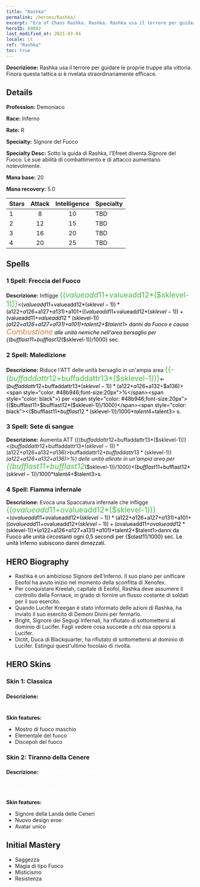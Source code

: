 ```yaml
---
title: "Rashka"
permalink: /heroes/Rashka/
excerpt: "Era of Chaos Rashka. Rashka. Rashka usa il terrore per guidare le proprie truppe alla vittoria. Finora questa tattica si è rivelata straordinariamente efficace."
heroID: 60802
last_modified_at: 2021-03-04
locale: it
ref: "Rashka"
toc: true
---
```

 **Descrizione:** Rashka usa il terrore per guidare le proprie truppe alla vittoria. Finora questa tattica si è rivelata straordinariamente efficace.
## Details
 **Profession:** Demoniaco

 **Race:** Inferno

 **Rate:** R

 **Specialty:** Signore del Fuoco

 **Specialty Desc:** Sotto la guida di Rashka, l'Efreet diventa Signore del Fuoco. Le sue abilità di combattimento e di attacco aumentano notevolmente.

 **Mana base:** 20

 **Mana recovery:** 5.0


  | Stars   |     Attack     |  Intelligence  |      Specialty     |
  |---------|:---------------:|:---------------:|--------------------|
  |    1    | 8 | 10 | TBD |
  |    2    | 12 | 15 | TBD |
  |    3    | 16 | 20 | TBD |
  |    4    | 20 | 25 | TBD |

## Spells
### 1 Spell: Freccia del Fuoco
 **Descrizione:** Infligge <span style="color: #48b946;font-size:20px">{($valueadd11+$valueadd12*($sklevel-1))}</span><span style="color: black"><($valueadd11+$valueadd12*($sklevel-1))*($a122+$a126+$a127+$a131)+$a101+(($valueadd11+$valueadd12*($sklevel-1))+($valueadd11+$valueadd12*($sklevel-1))*($a122+$a126+$a127+$a131)+$a101)*$talent2+$talent1> danni da Fuoco e causa <span style="color: #e07c44;font-size:20px">Combustione</span><span style="color: black"> alle unità nemiche nell'area bersaglio per {($bufflast11+$bufflast12*($sklevel-1))/1000} sec.

### 2 Spell: Maledizione
 **Descrizione:** Riduce l'ATT delle unità bersaglio in un'ampia area <span style="color: #48b946;font-size:20px">({-($buffaddattr12+$buffaddattr13*($sklevel-1))}</span><span style="color: black"><-($buffaddattr12+$buffaddattr13*($sklevel-1))*($a122+$a126+$a132+$a136)><span style="color: #48b946;font-size:20px">%</span><span style="color: black">) per <span style="color: #48b946;font-size:20px">{($bufflast11+$bufflast12*($sklevel-1))/1000}</span><span style="color: black"><($bufflast11+$bufflast12*($sklevel-1))/1000*$talent4+$talent3> s.

### 3 Spell: Sete di sangue
 **Descrizione:** Aumenta ATT ({($buffaddattr12+$buffaddattr13*($sklevel-1))}<($buffaddattr12+$buffaddattr13*($sklevel-1))*($a122+$a126+$a132+$a136)>%) e assorbimento ({($buffaddattr22+$buffaddattr23*($sklevel-1))}<($buffaddattr12+$buffaddattr13*($sklevel-1))*($a122+$a126+$a132+$a136)>%) delle unità alleate in un'ampia area per <span style="color: #48b946;font-size:20px">{($bufflast11+$bufflast12*($sklevel-1))/1000}</span><span style="color: black"><($bufflast11+$bufflast12*($sklevel-1))/1000*$talent4+$talent3>s.

### 4 Spell: Fiamma infernale
 **Descrizione:** Evoca una Spaccatura infernale che infligge <span style="color: #48b946;font-size:20px">{($ovalueadd11+$ovalueadd12*($sklevel-1))}</span><span style="color: black"><($ovalueadd11+$ovalueadd12*($sklevel-1))*($a122+$a126+$a127+$a131)+$a101+(($ovalueadd11+$ovalueadd12*($sklevel-1))+($ovalueadd11+$ovalueadd12*($sklevel-1))*($a122+$a126+$a127+$a131)+$a101)*$talent2+$talent1>danni da Fuoco alle unità circostanti ogni 0,5 secondi per {$olast11/1000} sec. Le unità Inferno subiscono danni dimezzati.


## HERO Biography
   - Rashka è un ambizioso Signore dell'Inferno. Il suo piano per unificare Eeofol ha avuto inizio nel momento della sconfitta di Xenofex.
   - Per conquistare Kreelah, capitale di Eeofol, Rashka deve assumere il controllo della Fornace, in grado di fornire un flusso costante di soldati per il suo esercito.
   - Quando Lucifer Kreegan è stato informato delle azioni di Rashka, ha inviato il suo esercito di Demoni Divini per fermarlo.
   - Bright, Signore dei Segugi infernali, ha rifiutato di sottomettersi al dominio di Lucifer. Fagli vedere cosa succede a chi osa opporsi a Lucifer.
   - Dictit, Duca di Blackquarter, ha rifiutato di sottomettersi al dominio di Lucifer. Estingui quest'ultimo focolaio di rivolta.

## HERO Skins
### Skin 1: **Classica**

 **Descrizione:** <span style="color: #ffffff;font-size:20px">Queste fiamme mi hanno spianato la strada verso la vittoria. </span>

 **Skin features:** 

   - Mostro di fuoco maschio
   - Elementale del fuoco
   - Discepoli del fuoco

### Skin 2: **Tiranno della Cenere**

 **Descrizione:** <span style="color: #ffffff;font-size:20px">Rashka dominava con pugno di ferro la Landa delle Ceneri, il nome che aveva dato all'Erathia dopo la conquista. </span>

 **Skin features:** 

   - Signore della Landa delle Ceneri
   - Nuovo design eroe
   - Avatar unico


## Initial Mastery
   - Saggezza
   - Magia di tipo Fuoco
   - Misticismo
   - Resistenza
